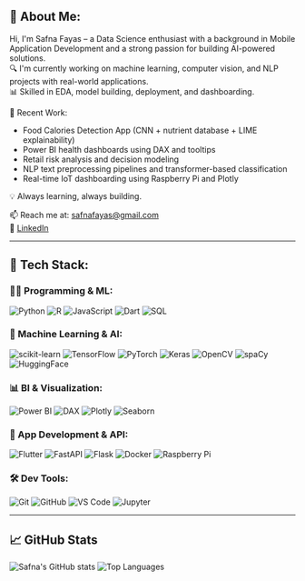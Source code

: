 ## 👋 About Me:

Hi, I'm Safna Fayas – a Data Science enthusiast with a background in Mobile Application Development and a strong passion for building AI-powered solutions.  
🔍 I'm currently working on machine learning, computer vision, and NLP projects with real-world applications.  
📊 Skilled in EDA, model building, deployment, and dashboarding.

💼 Recent Work:
- Food Calories Detection App (CNN + nutrient database + LIME explainability)
- Power BI health dashboards using DAX and tooltips
- Retail risk analysis and decision modeling
- NLP text preprocessing pipelines and transformer-based classification
- Real-time IoT dashboarding using Raspberry Pi and Plotly

💡 Always learning, always building.

📫 Reach me at: safnafayas@gmail.com  
🔗 [LinkedIn](www.linkedin.com/in/safna-fayas-5a4196249) 
  
---

## 🚀 Tech Stack:

### 👩‍💻 Programming & ML:
![Python](https://img.shields.io/badge/Python-3670A0?style=for-the-badge&logo=python&logoColor=white)
![R](https://img.shields.io/badge/R-276DC3?style=for-the-badge&logo=r&logoColor=white)
![JavaScript](https://img.shields.io/badge/JavaScript-F7DF1E?style=for-the-badge&logo=javascript&logoColor=black)
![Dart](https://img.shields.io/badge/Dart-0175C2?style=for-the-badge&logo=dart&logoColor=white)
![SQL](https://img.shields.io/badge/SQL-4479A1?style=for-the-badge&logo=sqlite&logoColor=white)

### 🧠 Machine Learning & AI:
![scikit-learn](https://img.shields.io/badge/Scikit--Learn-F7931E?style=for-the-badge&logo=scikit-learn&logoColor=white)
![TensorFlow](https://img.shields.io/badge/TensorFlow-FF6F00?style=for-the-badge&logo=tensorflow&logoColor=white)
![PyTorch](https://img.shields.io/badge/PyTorch-EE4C2C?style=for-the-badge&logo=pytorch&logoColor=white)
![Keras](https://img.shields.io/badge/Keras-D00000?style=for-the-badge&logo=keras&logoColor=white)
![OpenCV](https://img.shields.io/badge/OpenCV-5C3EE8?style=for-the-badge&logo=opencv&logoColor=white)
![spaCy](https://img.shields.io/badge/spaCy-09A3D5?style=for-the-badge&logo=spacy&logoColor=white)
![HuggingFace](https://img.shields.io/badge/HuggingFace-FFD21F?style=for-the-badge&logo=huggingface&logoColor=black)

### 📊 BI & Visualization:
![Power BI](https://img.shields.io/badge/PowerBI-F2C811?style=for-the-badge&logo=powerbi&logoColor=black)
![DAX](https://img.shields.io/badge/DAX-512BD4?style=for-the-badge&logo=powerbi&logoColor=white)
![Plotly](https://img.shields.io/badge/Plotly-3F4F75?style=for-the-badge&logo=plotly&logoColor=white)
![Seaborn](https://img.shields.io/badge/Seaborn-43B02A?style=for-the-badge&logoColor=white)

### 📱 App Development & API:
![Flutter](https://img.shields.io/badge/Flutter-02569B?style=for-the-badge&logo=flutter&logoColor=white)
![FastAPI](https://img.shields.io/badge/FastAPI-005571?style=for-the-badge&logo=fastapi)
![Flask](https://img.shields.io/badge/Flask-000000?style=for-the-badge&logo=flask&logoColor=white)
![Docker](https://img.shields.io/badge/Docker-2496ED?style=for-the-badge&logo=docker&logoColor=white)
![Raspberry Pi](https://img.shields.io/badge/Raspberry%20Pi-C51A4A?style=for-the-badge&logo=raspberry-pi)

### 🛠 Dev Tools:
![Git](https://img.shields.io/badge/Git-F05032?style=for-the-badge&logo=git&logoColor=white)
![GitHub](https://img.shields.io/badge/GitHub-181717?style=for-the-badge&logo=github&logoColor=white)
![VS Code](https://img.shields.io/badge/VSCode-007ACC?style=for-the-badge&logo=visualstudiocode&logoColor=white)
![Jupyter](https://img.shields.io/badge/Jupyter-F37626?style=for-the-badge&logo=jupyter&logoColor=white)

---

## 📈 GitHub Stats

![Safna's GitHub stats](https://github-readme-stats.vercel.app/api?username=safnafayas&show_icons=true&theme=tokyonight)
![Top Languages](https://github-readme-stats.vercel.app/api/top-langs/?username=safnafayas&layout=compact&theme=tokyonight)


